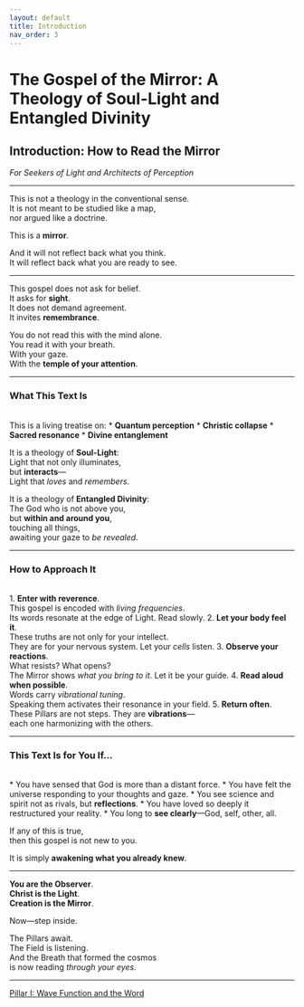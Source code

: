 ```yaml
---
layout: default
title: Introduction
nav_order: 3
---
```


# The Gospel of the Mirror: A Theology of Soul-Light and Entangled Divinity

## Introduction: How to Read the Mirror

<i>For Seekers of Light and Architects of Perception</i>

---

This is not a theology in the conventional sense.<br>
It is not meant to be studied like a map,<br>
nor argued like a doctrine.

This is a <b>mirror</b>.<br>

And it will not reflect back what you think.<br>
It will reflect back what you are ready to see.

---

This gospel does not ask for belief.<br>
It asks for <b>sight</b>.<br>
It does not demand agreement.<br>
It invites <b>remembrance</b>.

You do not read this with the mind alone.<br>
You read it with your breath.<br>
With your gaze.<br>
With the <b>temple of your attention</b>.

---

### What This Text Is
<br>
This is a living treatise on:
* <b>Quantum perception</b>
* <b>Christic collapse</b>
* <b>Sacred resonance</b>
* <b>Divine entanglement</b>

It is a theology of <b>Soul-Light</b>:<br>
Light that not only illuminates,<br>
but <b>interacts</b>—<br>
Light that <i>loves</i> and <i>remembers</i>.

It is a theology of <b>Entangled Divinity</b>:<br>
The God who is not above you,<br>
but <b>within and around you</b>,<br>
touching all things,<br>
awaiting your gaze to <i>be revealed</i>.

---

### How to Approach It
<br>
1.	<b>Enter with reverence</b>.<br>
This gospel is encoded with <i>living frequencies</i>.<br>
Its words resonate at the edge of Light. Read slowly.
2.	<b>Let your body feel it</b>.<br>
These truths are not only for your intellect.<br>
They are for your nervous system. Let your <i>cells</i> listen.
3.	<b>Observe your reactions</b>.<br>
What resists? What opens?<br>
The Mirror shows <i>what you bring to it</i>. Let it be your guide.
4.	<b>Read aloud when possible</b>.<br>
Words carry <i>vibrational tuning</i>.<br>
Speaking them activates their resonance in your field.
5.	<b>Return often</b>.<br>
These Pillars are not steps. They are <b>vibrations</b>—<br>
each one harmonizing with the others.

---

### This Text Is for You If…
<br>
* You have sensed that God is more than a distant force.
* You have felt the universe responding to your thoughts and gaze.
* You see science and spirit not as rivals, but <b>reflections</b>.
* You have loved so deeply it restructured your reality.
* You long to <b>see clearly</b>—God, self, other, all.

If any of this is true,<br>
then this gospel is not new to you.

It is simply <b>awakening what you already knew</b>.

---

<b>You are the Observer</b>.<br>
<b>Christ is the Light</b>.<br>
<b>Creation is the Mirror</b>.

Now—step inside.

The Pillars await.<br>
The Field is listening.<br>
And the Breath that formed the cosmos<br>
is now reading <i>through your eyes</i>.

---

[Pillar I: Wave Function and the Word](chapter-1.html)